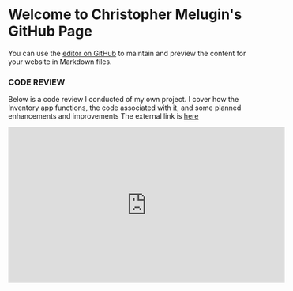 # Welcome to Christopher Melugin's GitHub Page

You can use the [editor on GitHub](https://github.com/ChristopherMelugin/ChristopherMelugin.github.io/edit/main/index.md) to maintain and preview the content for your website in Markdown files.


### CODE REVIEW

Below is a code review I conducted of my own project. I cover how the Inventory app functions, the code associated with it, and some planned enhancements and improvements
The external link is [here](https://www.youtube.com/watch?v=QE6oGewLaLA)

<iframe width="560" height="315" src="https://www.youtube.com/embed/QE6oGewLaLA" title="YouTube video player" frameborder="0" allow="accelerometer; autoplay; clipboard-write; encrypted-media; gyroscope; picture-in-picture" allowfullscreen></iframe>
